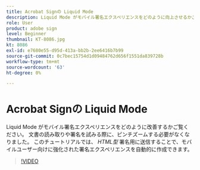 ```yaml
---
title: Acrobat Signの Liquid Mode
description: Liquid Mode がモバイル署名エクスペリエンスをどのように向上させるかご覧ください
role: User
product: adobe sign
level: Beginner
thumbnail: KT-8086.jpg
kt: 8086
exl-id: e7680e55-d95d-413a-bb2b-2ee6416b7b99
source-git-commit: 0c7bec15754d1d09484762d656f1551da839728b
workflow-type: tm+mt
source-wordcount: '63'
ht-degree: 0%

---
```


# Acrobat Signの Liquid Mode

Liquid Mode がモバイル署名エクスペリエンスをどのように改善するかご覧ください。 文書の読み取りや署名を試みる際に、ピンチズームする必要がなくなりました。 このチュートリアルでは、 _HTML型_ 署名用に送信することで、モバイルユーザー向けに強化された署名エクスペリエンスを自動的に作成できます。

>[!VIDEO](https://video.tv.adobe.com/v/333803?hidetitle=true)
